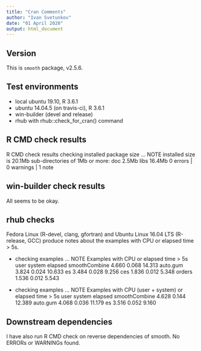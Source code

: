 ```yaml
---
title: "Cran Comments"
author: "Ivan Svetunkov"
date: "01 April 2020"
output: html_document
---
```

## Version
This is ``smooth`` package, v2.5.6.

## Test environments
* local ubuntu 19.10, R 3.6.1
* ubuntu 14.04.5 (on travis-ci), R 3.6.1
* win-builder (devel and release)
* rhub with rhub::check_for_cran() command

## R CMD check results
R CMD check results
checking installed package size ... NOTE
    installed size is 20.1Mb
    sub-directories of 1Mb or more:
      doc    2.5Mb
      libs  16.4Mb
0 errors | 0 warnings | 1 note

## win-builder check results
All seems to be okay.

## rhub checks
Fedora Linux (R-devel, clang, gfortran) and Ubuntu Linux 16.04 LTS (R-release, GCC) produce notes about the examples with CPU or elapsed time > 5s.
* checking examples ... NOTE
Examples with CPU or elapsed time > 5s
               user system elapsed
smoothCombine 4.660  0.068  14.313
auto.gum      3.824  0.024  10.633
es            3.484  0.028   9.256
ces           1.836  0.012   5.348
orders        1.536  0.012   5.543

* checking examples ... NOTE
Examples with CPU (user + system) or elapsed time > 5s
               user system elapsed
smoothCombine 4.628  0.144  12.389
auto.gum      4.068  0.036  11.179
es            3.516  0.052   9.160


## Downstream dependencies
I have also run R CMD check on reverse dependencies of smooth.
No ERRORs or WARNINGs found.
